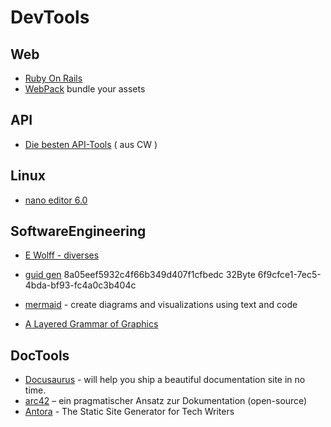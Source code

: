 # DevTools

## Web
- [Ruby On Rails](https://rubyonrails.org/)
- [WebPack](https://webpack.js.org/) bundle your assets

## API
- [Die besten API-Tools](https://www.computerwoche.de/a/die-15-besten-schnittstellen-tools,3552393) ( aus CW )

## Linux
- [nano editor 6.0](https://www.nano-editor.org)

## SoftwareEngineering

- [E Wolff - diverses](https://ewolff.com/)
- [guid gen](https://www.guidgenerator.com/online-guid-generator.aspx) 8a05eef5932c4f66b349d407f1cfbedc 32Byte 6f9cfce1-7ec5-4bda-bf93-fc4a0c3b404c

- [mermaid](https://mermaid-js.github.io/mermaid/) - create diagrams and visualizations using text and code

- [A Layered Grammar of Graphics](https://byrneslab.net/classes/biol607/readings/wickham_layered-grammar.pdf)

## DocTools

- [Docusaurus](https://docusaurus.io/docs) - will help you ship a beautiful documentation site in no time.
- [arc42](https://www.heise.de/developer/artikel/Episode-90-arc42-ein-pragmatischer-Ansatz-zur-Dokumentation-6302741.html) – ein pragmatischer Ansatz zur Dokumentation (open-source)
- [Antora](https://docs.antora.org/antora/latest/) - The Static Site Generator for Tech Writers
